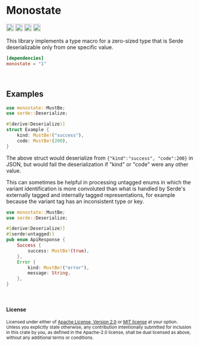 Monostate
=========

[<img alt="github" src="https://img.shields.io/badge/github-dtolnay/monostate-8da0cb?style=for-the-badge&labelColor=555555&logo=github" height="20">](https://github.com/dtolnay/monostate)
[<img alt="crates.io" src="https://img.shields.io/crates/v/monostate.svg?style=for-the-badge&color=fc8d62&logo=rust" height="20">](https://crates.io/crates/monostate)
[<img alt="docs.rs" src="https://img.shields.io/badge/docs.rs-monostate-66c2a5?style=for-the-badge&labelColor=555555&logo=docs.rs" height="20">](https://docs.rs/monostate)
[<img alt="build status" src="https://img.shields.io/github/actions/workflow/status/dtolnay/monostate/ci.yml?branch=master&style=for-the-badge" height="20">](https://github.com/dtolnay/monostate/actions?query=branch%3Amaster)

This library implements a type macro for a zero-sized type that is Serde
deserializable only from one specific value.

```toml
[dependencies]
monostate = "1"
```

<br>

## Examples

```rust
use monostate::MustBe;
use serde::Deserialize;

#[derive(Deserialize)]
struct Example {
    kind: MustBe!("success"),
    code: MustBe!(200),
}
```

The above struct would deserialize from `{"kind":"success", "code":200}` in
JSON, but would fail the deserialization if "kind" or "code" were any other
value.

This can sometimes be helpful in processing untagged enums in which the variant
identification is more convoluted than what is handled by Serde's externally
tagged and internally tagged representations, for example because the variant
tag has an inconsistent type or key.

```rust
use monostate::MustBe;
use serde::Deserialize;

#[derive(Deserialize)]
#[serde(untagged)]
pub enum ApiResponse {
    Success {
        success: MustBe!(true),
    },
    Error {
        kind: MustBe!("error"),
        message: String,
    },
}
```

<br>

#### License

<sup>
Licensed under either of <a href="LICENSE-APACHE">Apache License, Version
2.0</a> or <a href="LICENSE-MIT">MIT license</a> at your option.
</sup>

<br>

<sub>
Unless you explicitly state otherwise, any contribution intentionally submitted
for inclusion in this crate by you, as defined in the Apache-2.0 license, shall
be dual licensed as above, without any additional terms or conditions.
</sub>
